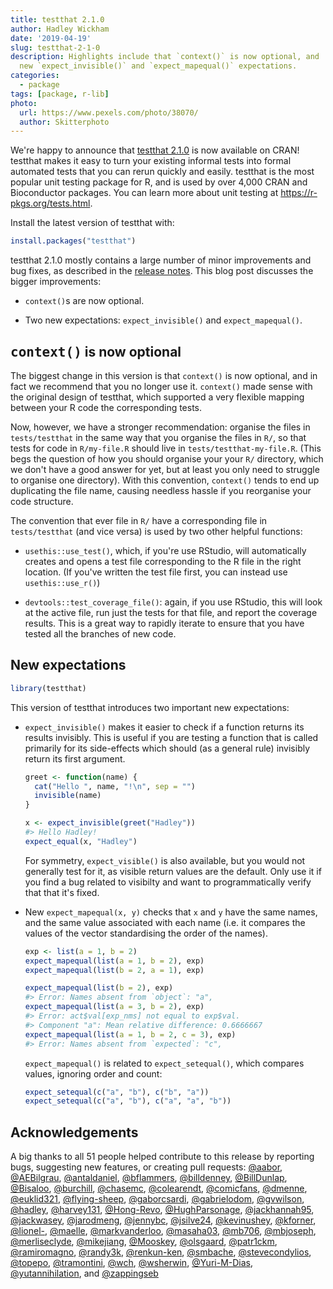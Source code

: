 ```yaml
---
title: testthat 2.1.0
author: Hadley Wickham
date: '2019-04-19'
slug: testthat-2-1-0
description: Highlights include that `context()` is now optional, and 
  new `expect_invisible()` and `expect_mapequal()` expectations.
categories:
  - package
tags: [package, r-lib]
photo:
  url: https://www.pexels.com/photo/38070/
  author: Skitterphoto
---
```




<html>
<style>
h2 code {
    font-size: 1em;
}
</style>
</html>

We're happy to announce that [testthat 2.1.0](http://testthat.r-lib.org) is now available on CRAN! testthat makes it easy to turn your existing informal tests into formal automated tests that you can rerun quickly and easily. testthat is the most popular unit testing package for R, and is used by over 4,000 CRAN and Bioconductor packages. You can learn more about unit testing at <https://r-pkgs.org/tests.html>. 

Install the latest version of testthat with:


```r
install.packages("testthat")
```

testthat 2.1.0 mostly contains a large number of minor improvements and bug fixes, as described in the [release notes](https://github.com/r-lib/testthat/releases/tag/v2.1.0). This blog post discusses the bigger improvements:

* `context()`s are now optional.

* Two new expectations: `expect_invisible()` and `expect_mapequal()`.
  
## `context()` is now optional

The biggest change in this version is that `context()` is now optional, and in fact we recommend that you no longer use it. `context()` made sense with the original design of testthat, which supported a very flexible mapping between your R code the corresponding tests. 

Now, however, we have a stronger recommendation: organise the files in `tests/testthat` in the same way that you organise the files in `R/`, so that tests for code in `R/my-file.R` should live in `tests/testthat-my-file.R`. (This begs the question of how you should organise your your `R/` directory, which we don't have a good answer for yet, but at least you only need to struggle to organise one directory). With this convention, `context()` tends to end up duplicating the file name, causing needless hassle if you reorganise your code structure.

The convention that ever file in `R/` have a corresponding file in `tests/testthat` (and vice versa) is used by two other helpful functions:

* `usethis::use_test()`, which, if you're use RStudio, will automatically
  creates and opens a test file corresponding to the R file in the right
  location. (If you've written the test file first, you can instead use
  `usethis::use_r()`)

* `devtools::test_coverage_file()`: again, if you use RStudio, this will look 
  at the active file, run just the tests for that file, and report the coverage
  results. This is a great way to rapidly iterate to ensure that you have 
  tested all the branches of new code.

## New expectations


```r
library(testthat)
```

This version of testthat introduces two important new expectations:

*   `expect_invisible()` makes it easier to check if a function returns its
    results invisibly. This is useful if you are testing a function that is
    called primarily for its side-effects which should (as a general rule)
    invisibly return its first argument.
    
    
    ```r
    greet <- function(name) {
      cat("Hello ", name, "!\n", sep = "")
      invisible(name)
    }
    
    x <- expect_invisible(greet("Hadley"))
    #> Hello Hadley!
    expect_equal(x, "Hadley")
    ```
    
    For symmetry, `expect_visible()` is also available, but you would not
    generally test for it, as visible return values are the default. 
    Only use it if you find a bug related to visibilty and want to
    programmatically verify that that it's fixed.
    
*   New `expect_mapequal(x, y)` checks that `x` and `y` have the same names,
    and the same value associated with each name (i.e. it compares the values
    of the vector standardising the order of the names). 
    
    
    ```r
    exp <- list(a = 1, b = 2)
    expect_mapequal(list(a = 1, b = 2), exp)
    expect_mapequal(list(b = 2, a = 1), exp)
    
    expect_mapequal(list(b = 2), exp)
    #> Error: Names absent from `object`: "a",
    expect_mapequal(list(a = 3, b = 2), exp)
    #> Error: act$val[exp_nms] not equal to exp$val.
    #> Component "a": Mean relative difference: 0.6666667
    expect_mapequal(list(a = 1, b = 2, c = 3), exp)
    #> Error: Names absent from `expected`: "c",
    ```
    
    `expect_mapequal()` is related to `expect_setequal()`, which compares 
    values, ignoring order and count:
    
    
    ```r
    expect_setequal(c("a", "b"), c("b", "a"))
    expect_setequal(c("a", "b"), c("a", "a", "b"))
    ```

## Acknowledgements

A big thanks to all 51 people helped contribute to this release by reporting bugs, suggesting new features, or creating pull requests: [&#x0040;aabor](https://github.com/aabor), [&#x0040;AEBilgrau](https://github.com/AEBilgrau), [&#x0040;antaldaniel](https://github.com/antaldaniel), [&#x0040;bflammers](https://github.com/bflammers), [&#x0040;billdenney](https://github.com/billdenney), [&#x0040;BillDunlap](https://github.com/BillDunlap), [&#x0040;Bisaloo](https://github.com/Bisaloo), [&#x0040;burchill](https://github.com/burchill), [&#x0040;chasemc](https://github.com/chasemc), [&#x0040;colearendt](https://github.com/colearendt), [&#x0040;comicfans](https://github.com/comicfans), [&#x0040;dmenne](https://github.com/dmenne), [&#x0040;euklid321](https://github.com/euklid321), [&#x0040;flying-sheep](https://github.com/flying-sheep), [&#x0040;gaborcsardi](https://github.com/gaborcsardi), [&#x0040;gabrielodom](https://github.com/gabrielodom), [&#x0040;gvwilson](https://github.com/gvwilson), [&#x0040;hadley](https://github.com/hadley), [&#x0040;harvey131](https://github.com/harvey131), [&#x0040;Hong-Revo](https://github.com/Hong-Revo), [&#x0040;HughParsonage](https://github.com/HughParsonage), [&#x0040;jackhannah95](https://github.com/jackhannah95), [&#x0040;jackwasey](https://github.com/jackwasey), [&#x0040;jarodmeng](https://github.com/jarodmeng), [&#x0040;jennybc](https://github.com/jennybc), [&#x0040;jsilve24](https://github.com/jsilve24), [&#x0040;kevinushey](https://github.com/kevinushey), [&#x0040;kforner](https://github.com/kforner), [&#x0040;lionel-](https://github.com/lionel-), [&#x0040;maelle](https://github.com/maelle), [&#x0040;markvanderloo](https://github.com/markvanderloo), [&#x0040;masaha03](https://github.com/masaha03), [&#x0040;mb706](https://github.com/mb706), [&#x0040;mbjoseph](https://github.com/mbjoseph), [&#x0040;merliseclyde](https://github.com/merliseclyde), [&#x0040;mikejiang](https://github.com/mikejiang), [&#x0040;Mooskey](https://github.com/Mooskey), [&#x0040;olsgaard](https://github.com/olsgaard), [&#x0040;patr1ckm](https://github.com/patr1ckm), [&#x0040;ramiromagno](https://github.com/ramiromagno), [&#x0040;randy3k](https://github.com/randy3k), [&#x0040;renkun-ken](https://github.com/renkun-ken), [&#x0040;smbache](https://github.com/smbache), [&#x0040;stevecondylios](https://github.com/stevecondylios), [&#x0040;topepo](https://github.com/topepo), [&#x0040;tramontini](https://github.com/tramontini), [&#x0040;wch](https://github.com/wch), [&#x0040;wsherwin](https://github.com/wsherwin), [&#x0040;Yuri-M-Dias](https://github.com/Yuri-M-Dias), [&#x0040;yutannihilation](https://github.com/yutannihilation), and [&#x0040;zappingseb](https://github.com/zappingseb)
